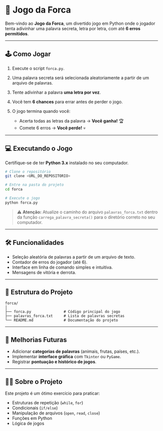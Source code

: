 
# 🎯 Jogo da Forca

Bem-vindo ao **Jogo da Forca**, um divertido jogo em Python onde o jogador tenta adivinhar uma palavra secreta, letra por letra, com até **6 erros permitidos**.

---

## 🕹️ Como Jogar

1. Execute o script `forca.py`.
2. Uma palavra secreta será selecionada aleatoriamente a partir de um arquivo de palavras.
3. Tente adivinhar a palavra **uma letra por vez**.
4. Você tem **6 chances** para errar antes de perder o jogo.
5. O jogo termina quando você:

   * Acerta todas as letras da palavra → **Você ganha!** 🏆
   * Comete 6 erros → **Você perde!** 💀

---

## 💻 Executando o Jogo

Certifique-se de ter **Python 3.x** instalado no seu computador.

```bash
# Clone o repositório
git clone <URL_DO_REPOSITORIO>

# Entre na pasta do projeto
cd forca

# Execute o jogo
python forca.py
```

> ⚠️ **Atenção:** Atualize o caminho do arquivo `palavras_forca.txt` dentro da função `carrega_palavra_secreta()` para o diretório correto no seu computador.

---

## 🛠️ Funcionalidades

* Seleção aleatória de palavras a partir de um arquivo de texto.
* Contador de erros do jogador (até 6).
* Interface em linha de comando simples e intuitiva.
* Mensagens de vitória e derrota.

---

## 📂 Estrutura do Projeto

```
forca/
│
├── forca.py               # Código principal do jogo
├── palavras_forca.txt     # Lista de palavras secretas
└── README.md              # Documentação do projeto
```

---

## 🔧 Melhorias Futuras

* Adicionar **categorias de palavras** (animais, frutas, países, etc.).
* Implementar **interface gráfica** com `Tkinter` ou `PyGame`.
* Registrar **pontuação e histórico de jogos**.

---

## 👩‍💻 Sobre o Projeto

Este projeto é um ótimo exercício para praticar:

* Estruturas de repetição (`while`, `for`)
* Condicionais (`if/else`)
* Manipulação de arquivos (`open`, `read`, `close`)
* Funções em Python
* Lógica de jogos

